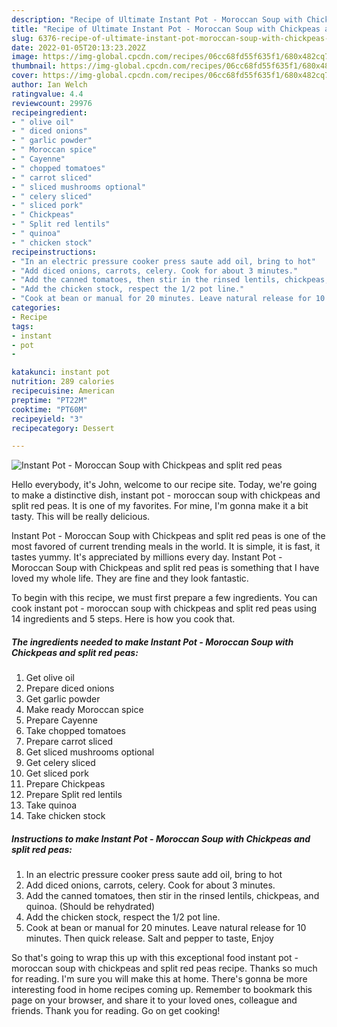 ```yaml
---
description: "Recipe of Ultimate Instant Pot - Moroccan Soup with Chickpeas and split red peas"
title: "Recipe of Ultimate Instant Pot - Moroccan Soup with Chickpeas and split red peas"
slug: 6376-recipe-of-ultimate-instant-pot-moroccan-soup-with-chickpeas-and-split-red-peas
date: 2022-01-05T20:13:23.202Z
image: https://img-global.cpcdn.com/recipes/06cc68fd55f635f1/680x482cq70/instant-pot-moroccan-soup-with-chickpeas-and-split-red-peas-recipe-main-photo.jpg
thumbnail: https://img-global.cpcdn.com/recipes/06cc68fd55f635f1/680x482cq70/instant-pot-moroccan-soup-with-chickpeas-and-split-red-peas-recipe-main-photo.jpg
cover: https://img-global.cpcdn.com/recipes/06cc68fd55f635f1/680x482cq70/instant-pot-moroccan-soup-with-chickpeas-and-split-red-peas-recipe-main-photo.jpg
author: Ian Welch
ratingvalue: 4.4
reviewcount: 29976
recipeingredient:
- " olive oil"
- " diced onions"
- " garlic powder"
- " Moroccan spice"
- " Cayenne"
- " chopped tomatoes"
- " carrot sliced"
- " sliced mushrooms optional"
- " celery sliced"
- " sliced pork"
- " Chickpeas"
- " Split red lentils"
- " quinoa"
- " chicken stock"
recipeinstructions:
- "In an electric pressure cooker press saute add oil, bring to hot"
- "Add diced onions, carrots, celery. Cook for about 3 minutes."
- "Add the canned tomatoes, then stir in the rinsed lentils, chickpeas, and quinoa. (Should be rehydrated)"
- "Add the chicken stock, respect the 1/2 pot line."
- "Cook at bean or manual for 20 minutes. Leave natural release for 10 minutes. Then quick release. Salt and pepper to taste, Enjoy"
categories:
- Recipe
tags:
- instant
- pot
- 

katakunci: instant pot  
nutrition: 289 calories
recipecuisine: American
preptime: "PT22M"
cooktime: "PT60M"
recipeyield: "3"
recipecategory: Dessert

---
```



![Instant Pot - Moroccan Soup with Chickpeas and split red peas](https://img-global.cpcdn.com/recipes/06cc68fd55f635f1/680x482cq70/instant-pot-moroccan-soup-with-chickpeas-and-split-red-peas-recipe-main-photo.jpg)

Hello everybody, it's John, welcome to our recipe site. Today, we're going to make a distinctive dish, instant pot - moroccan soup with chickpeas and split red peas. It is one of my favorites. For mine, I'm gonna make it a bit tasty. This will be really delicious.



Instant Pot - Moroccan Soup with Chickpeas and split red peas is one of the most favored of current trending meals in the world. It is simple, it is fast, it tastes yummy. It's appreciated by millions every day. Instant Pot - Moroccan Soup with Chickpeas and split red peas is something that I have loved my whole life. They are fine and they look fantastic.


To begin with this recipe, we must first prepare a few ingredients. You can cook instant pot - moroccan soup with chickpeas and split red peas using 14 ingredients and 5 steps. Here is how you cook that.

<!--inarticleads1-->

##### The ingredients needed to make Instant Pot - Moroccan Soup with Chickpeas and split red peas:

1. Get  olive oil
1. Prepare  diced onions
1. Get  garlic powder
1. Make ready  Moroccan spice
1. Prepare  Cayenne
1. Take  chopped tomatoes
1. Prepare  carrot sliced
1. Get  sliced mushrooms optional
1. Get  celery sliced
1. Get  sliced pork
1. Prepare  Chickpeas
1. Prepare  Split red lentils
1. Take  quinoa
1. Take  chicken stock




<!--inarticleads2-->

##### Instructions to make Instant Pot - Moroccan Soup with Chickpeas and split red peas:

1. In an electric pressure cooker press saute add oil, bring to hot
1. Add diced onions, carrots, celery. Cook for about 3 minutes.
1. Add the canned tomatoes, then stir in the rinsed lentils, chickpeas, and quinoa. (Should be rehydrated)
1. Add the chicken stock, respect the 1/2 pot line.
1. Cook at bean or manual for 20 minutes. Leave natural release for 10 minutes. Then quick release. Salt and pepper to taste, Enjoy




So that's going to wrap this up with this exceptional food instant pot - moroccan soup with chickpeas and split red peas recipe. Thanks so much for reading. I'm sure you will make this at home. There's gonna be more interesting food in home recipes coming up. Remember to bookmark this page on your browser, and share it to your loved ones, colleague and friends. Thank you for reading. Go on get cooking!
